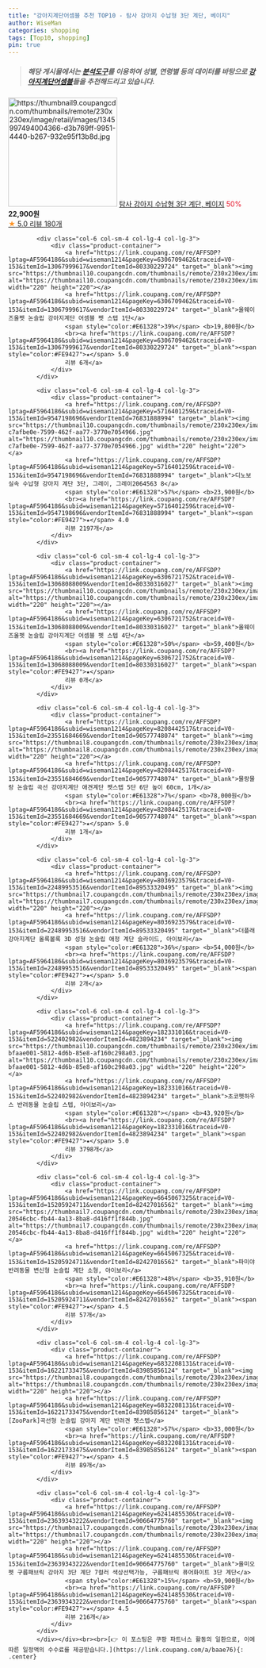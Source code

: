 ```yaml
---
title: "강아지계단어셈블 추천 TOP10 - 탐사 강아지 수납형 3단 계단, 베이지"
author: WiseMan
categories: shopping
tags: [Top10, shopping]
pin: true
---
```


> ##### 해당 게시물에서는 [**분석도구**](https://itemscout.io/)를 이용하여 **성별**, **연령별** 등의 데이터를 바탕으로 [**강아지계단어셈블**](https://link.coupang.com/a/baae76)들을 추천해드리고 있습니다.
<div class="container"><div class="row">
            <div class="col-6 col-sm-4 col-lg-4 col-lg-3">
                <div class="product-container">
                    <a href="https://link.coupang.com/re/AFFSDP?lptag=AF5964186&subid=wiseman1214&pageKey=7538663946&traceid=V0-153&itemId=19812111746&vendorItemId=86914234650" target="_blank"><img src="https://thumbnail9.coupangcdn.com/thumbnails/remote/230x230ex/image/retail/images/1345997494004366-d3b769ff-9951-4440-b267-932e95f13b8d.jpg" alt="https://thumbnail9.coupangcdn.com/thumbnails/remote/230x230ex/image/retail/images/1345997494004366-d3b769ff-9951-4440-b267-932e95f13b8d.jpg" width="220" height="220"></a>
                    <a href="https://link.coupang.com/re/AFFSDP?lptag=AF5964186&subid=wiseman1214&pageKey=7538663946&traceid=V0-153&itemId=19812111746&vendorItemId=86914234650" target="_blank">탐사 강아지 수납형 3단 계단, 베이지</a>
                    <span style="color:#E61328">50%</span> <b>22,900원</b>
                    <br><a href="https://link.coupang.com/re/AFFSDP?lptag=AF5964186&subid=wiseman1214&pageKey=7538663946&traceid=V0-153&itemId=19812111746&vendorItemId=86914234650" target="_blank"><span style="color:#FE9427">★</span> 5.0
                    리뷰 180개</a>
                </div>
            </div>
            
            <div class="col-6 col-sm-4 col-lg-4 col-lg-3">
                <div class="product-container">
                    <a href="https://link.coupang.com/re/AFFSDP?lptag=AF5964186&subid=wiseman1214&pageKey=6306709462&traceid=V0-153&itemId=13067999617&vendorItemId=80330229724" target="_blank"><img src="https://thumbnail10.coupangcdn.com/thumbnails/remote/230x230ex/image/vendor_inventory/c3a1/c8652ea82b73cf5818e4886603c9a30b4d9bba1f0bbd8c5526e8af136f41.jpg" alt="https://thumbnail10.coupangcdn.com/thumbnails/remote/230x230ex/image/vendor_inventory/c3a1/c8652ea82b73cf5818e4886603c9a30b4d9bba1f0bbd8c5526e8af136f41.jpg" width="220" height="220"></a>
                    <a href="https://link.coupang.com/re/AFFSDP?lptag=AF5964186&subid=wiseman1214&pageKey=6306709462&traceid=V0-153&itemId=13067999617&vendorItemId=80330229724" target="_blank">올웨이즈올펫 논슬립 강아지계단 어셈블 펫 스텝 1단</a>
                    <span style="color:#E61328">39%</span> <b>19,800원</b>
                    <br><a href="https://link.coupang.com/re/AFFSDP?lptag=AF5964186&subid=wiseman1214&pageKey=6306709462&traceid=V0-153&itemId=13067999617&vendorItemId=80330229724" target="_blank"><span style="color:#FE9427">★</span> 5.0
                    리뷰 6개</a>
                </div>
            </div>
            
            <div class="col-6 col-sm-4 col-lg-4 col-lg-3">
                <div class="product-container">
                    <a href="https://link.coupang.com/re/AFFSDP?lptag=AF5964186&subid=wiseman1214&pageKey=5716401259&traceid=V0-153&itemId=9547198696&vendorItemId=76831888994" target="_blank"><img src="https://thumbnail10.coupangcdn.com/thumbnails/remote/230x230ex/image/retail/images/789491865325885-c7afbe0e-7599-462f-aa77-3770e7054966.jpg" alt="https://thumbnail10.coupangcdn.com/thumbnails/remote/230x230ex/image/retail/images/789491865325885-c7afbe0e-7599-462f-aa77-3770e7054966.jpg" width="220" height="220"></a>
                    <a href="https://link.coupang.com/re/AFFSDP?lptag=AF5964186&subid=wiseman1214&pageKey=5716401259&traceid=V0-153&itemId=9547198696&vendorItemId=76831888994" target="_blank">디노보 실속 수납형 강아지 계단 3단, 그레이, 그레이2064563 8</a>
                    <span style="color:#E61328">57%</span> <b>23,900원</b>
                    <br><a href="https://link.coupang.com/re/AFFSDP?lptag=AF5964186&subid=wiseman1214&pageKey=5716401259&traceid=V0-153&itemId=9547198696&vendorItemId=76831888994" target="_blank"><span style="color:#FE9427">★</span> 4.0
                    리뷰 2197개</a>
                </div>
            </div>
            
            <div class="col-6 col-sm-4 col-lg-4 col-lg-3">
                <div class="product-container">
                    <a href="https://link.coupang.com/re/AFFSDP?lptag=AF5964186&subid=wiseman1214&pageKey=6306721752&traceid=V0-153&itemId=13068088009&vendorItemId=80330316027" target="_blank"><img src="https://thumbnail10.coupangcdn.com/thumbnails/remote/230x230ex/image/vendor_inventory/9c51/1893e9733fcfef511ffc8c793cdf6ee256e563e0247a37a2bfe0a331e369.jpg" alt="https://thumbnail10.coupangcdn.com/thumbnails/remote/230x230ex/image/vendor_inventory/9c51/1893e9733fcfef511ffc8c793cdf6ee256e563e0247a37a2bfe0a331e369.jpg" width="220" height="220"></a>
                    <a href="https://link.coupang.com/re/AFFSDP?lptag=AF5964186&subid=wiseman1214&pageKey=6306721752&traceid=V0-153&itemId=13068088009&vendorItemId=80330316027" target="_blank">올웨이즈올펫 논슬립 강아지계단 어셈블 펫 스텝 4단</a>
                    <span style="color:#E61328">50%</span> <b>59,400원</b>
                    <br><a href="https://link.coupang.com/re/AFFSDP?lptag=AF5964186&subid=wiseman1214&pageKey=6306721752&traceid=V0-153&itemId=13068088009&vendorItemId=80330316027" target="_blank"><span style="color:#FE9427">★</span> 
                    리뷰 0개</a>
                </div>
            </div>
            
            <div class="col-6 col-sm-4 col-lg-4 col-lg-3">
                <div class="product-container">
                    <a href="https://link.coupang.com/re/AFFSDP?lptag=AF5964186&subid=wiseman1214&pageKey=8208442517&traceid=V0-153&itemId=23551684669&vendorItemId=90577748074" target="_blank"><img src="https://thumbnail8.coupangcdn.com/thumbnails/remote/230x230ex/image/vendor_inventory/9db1/fe27ecddc2957ac2aabaf8914e0ffb26442587becc49275d9ab43be0c0f8.png" alt="https://thumbnail8.coupangcdn.com/thumbnails/remote/230x230ex/image/vendor_inventory/9db1/fe27ecddc2957ac2aabaf8914e0ffb26442587becc49275d9ab43be0c0f8.png" width="220" height="220"></a>
                    <a href="https://link.coupang.com/re/AFFSDP?lptag=AF5964186&subid=wiseman1214&pageKey=8208442517&traceid=V0-153&itemId=23551684669&vendorItemId=90577748074" target="_blank">물랑물랑 논슬립 곡선 강아지계단 애견계단 펫스텝 5단 6단 높이 60cm, 1개</a>
                    <span style="color:#E61328">7%</span> <b>78,000원</b>
                    <br><a href="https://link.coupang.com/re/AFFSDP?lptag=AF5964186&subid=wiseman1214&pageKey=8208442517&traceid=V0-153&itemId=23551684669&vendorItemId=90577748074" target="_blank"><span style="color:#FE9427">★</span> 5.0
                    리뷰 1개</a>
                </div>
            </div>
            
            <div class="col-6 col-sm-4 col-lg-4 col-lg-3">
                <div class="product-container">
                    <a href="https://link.coupang.com/re/AFFSDP?lptag=AF5964186&subid=wiseman1214&pageKey=8036923579&traceid=V0-153&itemId=22489953516&vendorItemId=89533320495" target="_blank"><img src="https://thumbnail7.coupangcdn.com/thumbnails/remote/230x230ex/image/vendor_inventory/8ea3/2365d7fca3e9b662a17d1fe5f77eddfe603cf71014d456d9f08532617c52.png" alt="https://thumbnail7.coupangcdn.com/thumbnails/remote/230x230ex/image/vendor_inventory/8ea3/2365d7fca3e9b662a17d1fe5f77eddfe603cf71014d456d9f08532617c52.png" width="220" height="220"></a>
                    <a href="https://link.coupang.com/re/AFFSDP?lptag=AF5964186&subid=wiseman1214&pageKey=8036923579&traceid=V0-153&itemId=22489953516&vendorItemId=89533320495" target="_blank">더플래 강아지계단 올록볼록 3D 성형 논슬립 애정 계단 슬라이드, 아이보리</a>
                    <span style="color:#E61328">36%</span> <b>54,000원</b>
                    <br><a href="https://link.coupang.com/re/AFFSDP?lptag=AF5964186&subid=wiseman1214&pageKey=8036923579&traceid=V0-153&itemId=22489953516&vendorItemId=89533320495" target="_blank"><span style="color:#FE9427">★</span> 5.0
                    리뷰 2개</a>
                </div>
            </div>
            
            <div class="col-6 col-sm-4 col-lg-4 col-lg-3">
                <div class="product-container">
                    <a href="https://link.coupang.com/re/AFFSDP?lptag=AF5964186&subid=wiseman1214&pageKey=182331016&traceid=V0-153&itemId=522402982&vendorItemId=4823894234" target="_blank"><img src="https://thumbnail10.coupangcdn.com/thumbnails/remote/230x230ex/image/retail/images/1137783238472597-bfaae001-5812-4d6b-85e8-af160c298a03.jpg" alt="https://thumbnail10.coupangcdn.com/thumbnails/remote/230x230ex/image/retail/images/1137783238472597-bfaae001-5812-4d6b-85e8-af160c298a03.jpg" width="220" height="220"></a>
                    <a href="https://link.coupang.com/re/AFFSDP?lptag=AF5964186&subid=wiseman1214&pageKey=182331016&traceid=V0-153&itemId=522402982&vendorItemId=4823894234" target="_blank">초코펫하우스 반려동물 논슬립 스텝, 아이보리</a>
                    <span style="color:#E61328"></span> <b>43,920원</b>
                    <br><a href="https://link.coupang.com/re/AFFSDP?lptag=AF5964186&subid=wiseman1214&pageKey=182331016&traceid=V0-153&itemId=522402982&vendorItemId=4823894234" target="_blank"><span style="color:#FE9427">★</span> 5.0
                    리뷰 3798개</a>
                </div>
            </div>
            
            <div class="col-6 col-sm-4 col-lg-4 col-lg-3">
                <div class="product-container">
                    <a href="https://link.coupang.com/re/AFFSDP?lptag=AF5964186&subid=wiseman1214&pageKey=6645067325&traceid=V0-153&itemId=15205924711&vendorItemId=82427016562" target="_blank"><img src="https://thumbnail7.coupangcdn.com/thumbnails/remote/230x230ex/image/retail/images/3278980833558013-20546cbc-fb44-4a13-8ba8-d416ff1f844b.jpg" alt="https://thumbnail7.coupangcdn.com/thumbnails/remote/230x230ex/image/retail/images/3278980833558013-20546cbc-fb44-4a13-8ba8-d416ff1f844b.jpg" width="220" height="220"></a>
                    <a href="https://link.coupang.com/re/AFFSDP?lptag=AF5964186&subid=wiseman1214&pageKey=6645067325&traceid=V0-153&itemId=15205924711&vendorItemId=82427016562" target="_blank">파미야 반려동물 변신형 논슬립 계단 소형, 아이보리</a>
                    <span style="color:#E61328">48%</span> <b>35,910원</b>
                    <br><a href="https://link.coupang.com/re/AFFSDP?lptag=AF5964186&subid=wiseman1214&pageKey=6645067325&traceid=V0-153&itemId=15205924711&vendorItemId=82427016562" target="_blank"><span style="color:#FE9427">★</span> 4.5
                    리뷰 57개</a>
                </div>
            </div>
            
            <div class="col-6 col-sm-4 col-lg-4 col-lg-3">
                <div class="product-container">
                    <a href="https://link.coupang.com/re/AFFSDP?lptag=AF5964186&subid=wiseman1214&pageKey=6832208131&traceid=V0-153&itemId=16221733475&vendorItemId=83985856124" target="_blank"><img src="https://thumbnail8.coupangcdn.com/thumbnails/remote/230x230ex/image/vendor_inventory/e3bf/d1e84158b186259a7bff84e3cf98f2d8bb0b848713db02cc8d9773b1f037.png" alt="https://thumbnail8.coupangcdn.com/thumbnails/remote/230x230ex/image/vendor_inventory/e3bf/d1e84158b186259a7bff84e3cf98f2d8bb0b848713db02cc8d9773b1f037.png" width="220" height="220"></a>
                    <a href="https://link.coupang.com/re/AFFSDP?lptag=AF5964186&subid=wiseman1214&pageKey=6832208131&traceid=V0-153&itemId=16221733475&vendorItemId=83985856124" target="_blank">[ZooPark]곡선형 논슬립 강아지 계단 반려견 펫스텝</a>
                    <span style="color:#E61328">57%</span> <b>33,000원</b>
                    <br><a href="https://link.coupang.com/re/AFFSDP?lptag=AF5964186&subid=wiseman1214&pageKey=6832208131&traceid=V0-153&itemId=16221733475&vendorItemId=83985856124" target="_blank"><span style="color:#FE9427">★</span> 4.5
                    리뷰 89개</a>
                </div>
            </div>
            
            <div class="col-6 col-sm-4 col-lg-4 col-lg-3">
                <div class="product-container">
                    <a href="https://link.coupang.com/re/AFFSDP?lptag=AF5964186&subid=wiseman1214&pageKey=6241485530&traceid=V0-153&itemId=23639343222&vendorItemId=90664775760" target="_blank"><img src="https://thumbnail7.coupangcdn.com/thumbnails/remote/230x230ex/image/vendor_inventory/4222/928910b2afa9a27566c598b5dc57ead3ffb21c65a9888eda62b548d9bb7e.jpg" alt="https://thumbnail7.coupangcdn.com/thumbnails/remote/230x230ex/image/vendor_inventory/4222/928910b2afa9a27566c598b5dc57ead3ffb21c65a9888eda62b548d9bb7e.jpg" width="220" height="220"></a>
                    <a href="https://link.coupang.com/re/AFFSDP?lptag=AF5964186&subid=wiseman1214&pageKey=6241485530&traceid=V0-153&itemId=23639343222&vendorItemId=90664775760" target="_blank">올미오펫 구름패브릭 강아지 3단 계단 7컬러 색상선택가능, 구름패브릭 퓨어화이트 3단 계단</a>
                    <span style="color:#E61328">15%</span> <b>59,900원</b>
                    <br><a href="https://link.coupang.com/re/AFFSDP?lptag=AF5964186&subid=wiseman1214&pageKey=6241485530&traceid=V0-153&itemId=23639343222&vendorItemId=90664775760" target="_blank"><span style="color:#FE9427">★</span> 4.5
                    리뷰 216개</a>
                </div>
            </div>
            </div></div><br><br>[👉 이 포스팅은 쿠팡 파트너스 활동의 일환으로, 이에 따른 일정액의 수수료를 제공받습니다.](https://link.coupang.com/a/baae76){: .center}